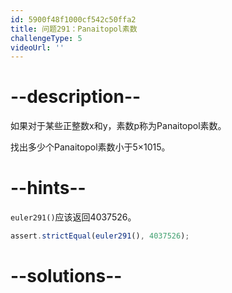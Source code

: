 ```yaml
---
id: 5900f48f1000cf542c50ffa2
title: 问题291：Panaitopol素数
challengeType: 5
videoUrl: ''
---
```


# --description--

如果对于某些正整数x和y，素数p称为Panaitopol素数。

找出多少个Panaitopol素数小于5×1015。

# --hints--

`euler291()`应该返回4037526。

```js
assert.strictEqual(euler291(), 4037526);
```

# --solutions--

